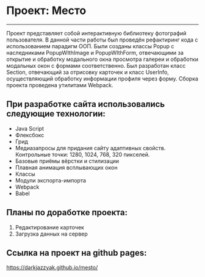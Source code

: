 # Проект: Место
----------------------------
Проект представляет собой интерактивную библиотеку фотографий пользователя.
В данной части работы был проведён рефактиринг кода с использованием парадигм ООП. Были созданы классы Popup с наследниками PopupWIthImage и PopupWIthForm, отвечающими за открытие и обработку модального окна просмотра галереи и обработки модальных окон с формами соответственно. Был разработан класс Section, отвечающий за отрисовку карточек и класс UserInfo, осуществляющий обработку информации профиля через форму. Сборка проекта проведена утилитами Webpack.
## При разработке сайта использовались следующие технологии:
* Java Script
* Флексбокс
* Грид
* Медиазапросы для придания сайту адаптивных свойств. Контрольные точки: 1280, 1024, 768, 320 пикселей.
* Базовые приёмы вёрстки и стилизации
* Плавная анимация всплывающих окон
* Классы
* Модули экспорта-импорта
* Webpack
* Babel
## Планы по доработке проекта:
1. Редактирование карточек
2. Загрузка данных на сервер
## Ссылка на проект на github pages:
https://darkjazzyak.github.io/mesto/
